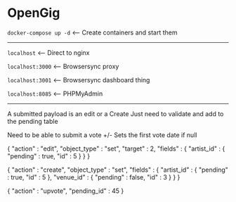 # OpenGig

`docker-compose up -d` <-- Create containers and start them

-----------------

`localhost` <-- Direct to nginx

`localhost:3000` <-- Browsersync proxy

`localhost:3001` <-- Browsersync dashboard thing

`localhost:8085` <-- PHPMyAdmin

---------------

A submitted payload is an edit or a Create
Just need to validate and add to the pending table

Need to be able to submit a vote +/-
Sets the first vote date if null

{
  "action" : "edit",
  "object_type" : "set",
  "target" : 2,
  "fields" : {
    "artist_id" : {
      "pending" : true,
      "id" : 5
    }
  }
}

{
  "action" : "create",
  "object_type" : "set",
  "fields" : {
    "artist_id" : {
      "pending" : true,
      "id" : 5
    },
    "venue_id" : {
      "pending" : false,
      "id" : 3
    }
  }
}

{
  "action" : "upvote",
  "pending_id" : 45
}
